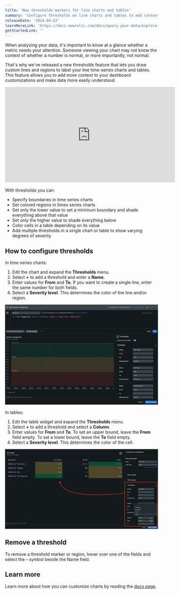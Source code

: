 ```yaml
---
title: 'New thresholds markers for line charts and tables'
summary: 'Configure thresholds on line charts and tables to add context and make your data easier to interpret.'
releaseDate: '2024-04-22'
learnMoreLink: 'https://docs.newrelic.com/docs/query-your-data/explore-query-data/use-charts/use-your-charts/#thresholds' 
getStartedLink: ''
---
```


When analyzing your data, it's important to know at a glance whether a metric needs your attention. Someone viewing your chart may not know the context of whether a number is normal, or more importantly, not normal. 

That's why we've released a new thresholds feature that lets you draw custom lines and regions to label your line time-series charts and tables. This feature allows you to add more context to your dashboard customizations and make data more easily understood.

<iframe width="560" height="315" src="https://fast.wistia.net/embed/iframe/ikpu24sqjr" frameborder="0" allow="accelerometer; autoplay; clipboard-write; encrypted-media; gyroscope; picture-in-picture" allowfullscreen></iframe>

With thresholds you can:
- Specify boundaries in time series charts
- Set colored regions in times series charts
- Set only the lower value to set a minimum boundary and shade everything above that value
- Set only the higher value to shade everything below
- Color cells in a table depending on its value
- Add multiple thresholds in a single chart or table to show varying degrees of severity

## How to configure thresholds
In time series charts:

1. Edit the chart and expand the **Thresholds** menu.
2. Select **+** to add a threshold and enter a **Name**.
3. Enter values for **From** and **To**. If you want to create a single line, enter the same number for both fields.
4. Select a **Severity level**. This determines the color of the line and/or region.

![Setting thresholds in a line chart](./images/thresholds-timeseries.png "Setting thresholds in a line chart")

In tables:
1. Edit the table widget and expand the **Thresholds** menu.
2. Select **+** to add a threshold and select a **Column**.
3. Enter values for **From** and **To**. To set an upper bound, leave the **From** field empty. To set a lower bound, leave the **To** field empty.
4. Select a **Severity level**. This determines the color of the cell.

![Setting thresholds in a table widget](./images/thresholds-table.png "Setting thresholds in a table widget")

## Remove a threshold
To remove a threshold marker or region, hover over one of the fields and select the **-** symbol beside the Name field.

## Learn more
Learn more about how you can customize charts by reading the [docs page](https://docs.newrelic.com/docs/query-your-data/explore-query-data/use-charts/use-your-charts/#thresholds).
